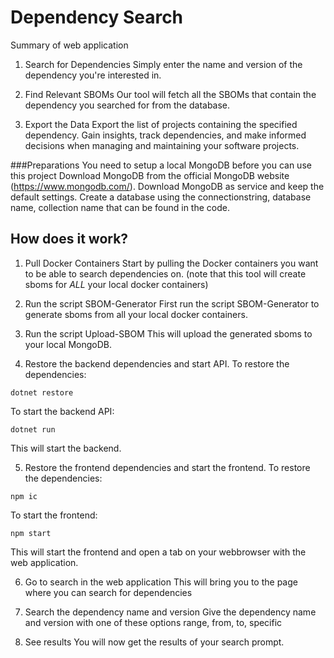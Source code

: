 # Dependency Search

Summary of web application
1. Search for Dependencies
Simply enter the name and version of the dependency you're interested in.

2. Find Relevant SBOMs
Our tool will fetch all the SBOMs that contain the dependency you searched for from the database.

3. Export the Data
Export the list of projects containing the specified dependency. Gain insights, track dependencies, and make informed decisions when managing and maintaining your software projects.


###Preparations
You need to setup a local MongoDB before you can use this project
Download MongoDB from the official MongoDB website (https://www.mongodb.com/). Download MongoDB as service and keep the default settings.
Create a database using the connectionstring, database name, collection name that can be found in the code.


## How does it work?

1. Pull Docker Containers
Start by pulling the Docker containers you want to be able to search dependencies on. (note that this tool will create sboms for *ALL* your local docker containers)

2. Run the script SBOM-Generator
First run the script SBOM-Generator to generate sboms from all your local docker containers.

3. Run the script Upload-SBOM
This will upload the generated sboms to your local MongoDB.

4. Restore the backend dependencies and start API.
To restore the dependencies:
```
dotnet restore
```
To start the backend API:
```
dotnet run
```
This will start the backend.

5. Restore the frontend dependencies and start the frontend.
To restore the dependencies:
```
npm ic
```
To start the frontend:
```
npm start
```
This will start the frontend and open a tab on your webbrowser with the web application.

6. Go to search in the web application
This will bring you to the page where you can search for dependencies

7. Search the dependency name and version
Give the dependency name and version with one of these options range, from, to, specific

8. See results
You will now get the results of your search prompt. 







